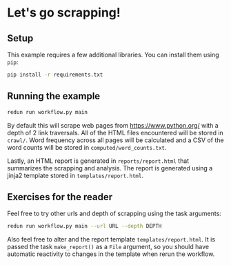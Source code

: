 # Let's go scrapping!

## Setup

This example requires a few additional libraries. You can install them using `pip`:

```sh
pip install -r requirements.txt
```

## Running the example

```sh
redun run workflow.py main
```

By default this will scrape web pages from https://www.python.org/ with a depth of 2 link traversals. All of the HTML files encountered will be stored in `crawl/`. Word frequency across all pages will be calculated and a CSV of the word counts will be stored in `computed/word_counts.txt`.

Lastly, an HTML report is generated in `reports/report.html` that summarizes the scrapping and analysis. The report is generated using a jinja2 template stored in `templates/report.html`.

## Exercises for the reader

Feel free to try other urls and depth of scrapping using the task arguments:

```sh
redun run workflow.py main --url URL --depth DEPTH
```

Also feel free to alter and the report template `templates/report.html`. It is passed the task `make_report()` as a `File` argument, so you should have automatic reactivity to changes in the template when rerun the workflow.

